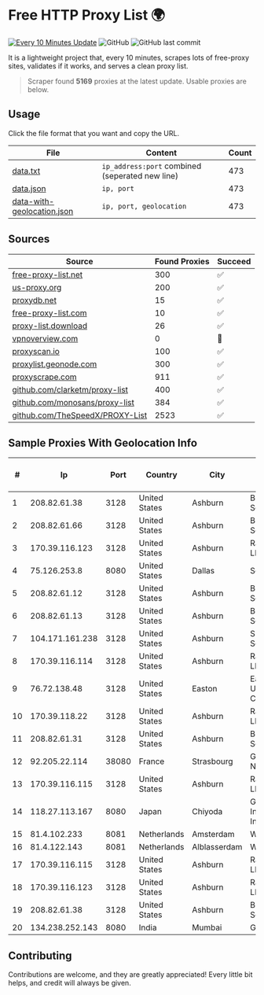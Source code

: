
# Free HTTP Proxy List 🌍

[![Every 10 Minutes Update](https://github.com/mertguvencli/http-proxy-list/actions/workflows/main.yml/badge.svg?branch=main)](https://github.com/mertguvencli/http-proxy-list/actions/workflows/main.yml)
![GitHub](https://img.shields.io/github/license/mertguvencli/http-proxy-list)
![GitHub last commit](https://img.shields.io/github/last-commit/mertguvencli/http-proxy-list)

It is a lightweight project that, every 10 minutes, scrapes lots of free-proxy sites, validates if it works, and serves a clean proxy list.


> Scraper found **5169** proxies at the latest update. Usable proxies are below.

## Usage

Click the file format that you want and copy the URL.


|File|Content|Count|
|----|-------|-----|
|[data.txt](https://raw.githubusercontent.com/mertguvencli/http-proxy-list/main/proxy-list/data.txt)|`ip_address:port` combined (seperated new line)|473|
|[data.json](https://raw.githubusercontent.com/mertguvencli/http-proxy-list/main/proxy-list/data.json)|`ip, port`|473|
|[data-with-geolocation.json](https://raw.githubusercontent.com/mertguvencli/http-proxy-list/main/proxy-list/data-with-geolocation.json)|`ip, port, geolocation`|473|

## Sources

|Source|Found Proxies|Succeed|
|------|-------------|-------|
|[free-proxy-list.net](https://free-proxy-list.net)|300|✅|
|[us-proxy.org](https://www.us-proxy.org)|200|✅|
|[proxydb.net](http://proxydb.net)|15|✅|
|[free-proxy-list.com](https://free-proxy-list.com/?page=&port=&type%5B%5D=http&type%5B%5D=https&up_time=0&search=Search)|10|✅|
|[proxy-list.download](https://www.proxy-list.download/HTTP)|26|✅|
|[vpnoverview.com](https://vpnoverview.com/privacy/anonymous-browsing/free-proxy-servers)|0|🚫|
|[proxyscan.io](https://www.proxyscan.io)|100|✅|
|[proxylist.geonode.com](https://proxylist.geonode.com/api/proxy-list?limit=300&page=1&sort_by=lastChecked&sort_type=desc&protocols=http,https)|300|✅|
|[proxyscrape.com](https://api.proxyscrape.com/v2/?request=displayproxies&protocol=http&timeout=10000&country=all&ssl=all&anonymity=all)|911|✅|
|[github.com/clarketm/proxy-list](https://raw.githubusercontent.com/clarketm/proxy-list/master/proxy-list-raw.txt)|400|✅|
|[github.com/monosans/proxy-list](https://raw.githubusercontent.com/monosans/proxy-list/main/proxies/http.txt)|384|✅|
|[github.com/TheSpeedX/PROXY-List](https://raw.githubusercontent.com/TheSpeedX/PROXY-List/master/http.txt)|2523|✅|


## Sample Proxies With Geolocation Info

|#|Ip|Port|Country|City|Internet Service Provider|
|-|--|----|-------|----|-------------------------|
|1|208.82.61.38|3128|United States|Ashburn|Bernardi Sounds|
|2|208.82.61.66|3128|United States|Ashburn|Bernardi Sounds|
|3|170.39.116.123|3128|United States|Ashburn|Rackdog, LLC|
|4|75.126.253.8|8080|United States|Dallas|SoftLayer|
|5|208.82.61.12|3128|United States|Ashburn|Bernardi Sounds|
|6|208.82.61.13|3128|United States|Ashburn|Bernardi Sounds|
|7|104.171.161.238|3128|United States|Ashburn|Sneaker Server|
|8|170.39.116.114|3128|United States|Ashburn|Rackdog, LLC|
|9|76.72.138.48|3128|United States|Easton|Easton Utilities Commission|
|10|170.39.118.22|3128|United States|Ashburn|Rackdog, LLC|
|11|208.82.61.31|3128|United States|Ashburn|Bernardi Sounds|
|12|92.205.22.114|38080|France|Strasbourg|GD MASS Network|
|13|170.39.116.115|3128|United States|Ashburn|Rackdog, LLC|
|14|118.27.113.167|8080|Japan|Chiyoda|GMO Internet, Inc.|
|15|81.4.102.233|8081|Netherlands|Amsterdam|WeservIT|
|16|81.4.122.143|8081|Netherlands|Alblasserdam|WeservIT|
|17|170.39.116.115|3128|United States|Ashburn|Rackdog, LLC|
|18|170.39.116.123|3128|United States|Ashburn|Rackdog, LLC|
|19|208.82.61.38|3128|United States|Ashburn|Bernardi Sounds|
|20|134.238.252.143|8080|India|Mumbai|Google LLC|



## Contributing

Contributions are welcome, and they are greatly appreciated! Every
little bit helps, and credit will always be given.

